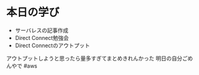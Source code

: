 # 本日の学び
- サーバレスの記事作成 
- Direct Connect勉強会
- Direct Connectのアウトプット

アウトプットしようと思ったら量多すぎてまとめきれんかった
明日の自分ごめんやで
#aws
